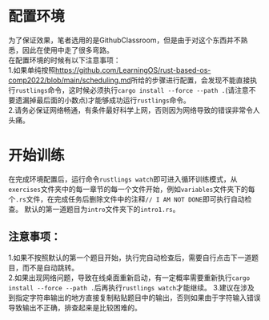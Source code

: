 # 配置环境
为了保证效果，笔者选用的是GithubClassroom，但是由于对这个东西并不熟悉，因此在使用中走了很多弯路。  
在配置环境的时候有以下注意事项：  
1.如果单纯按照<https://github.com/LearningOS/rust-based-os-comp2022/blob/main/scheduling.md>所给的步骤进行配置，会发现不能直接执行```rustlings```命令，这时候必须执行```cargo install --force --path .```(请注意不要遗漏掉最后面的小数点)才能够成功运行```rustlings```命令。  
2.请务必保证网络畅通，有条件最好科学上网，否则因为网络导致的错误非常令人头痛。  


# 开始训练
在完成环境配置后，运行命令```rustlings watch```即可进入循环训练模式，从```exercises```文件夹中的每一章节的每一个文件开始，例如```variables```文件夹下的每个```.rs```文件，在完成任务后删除文件中的注释```// I AM NOT DONE```即可执行自动检查。 默认的第一道题目为```intro```文件夹下的```intro1.rs```。
## 注意事项：
1.如果不按照默认的第一个题目开始，执行完自动检查后，需要自行点击下一道题目，而不是自动跳转。  
2.如果出现网络问题，导致在线桌面重新启动，有一定概率需要重新执行```cargo install --force --path .```后再执行```rustlings watch```才能继续。
3.建议在涉及到指定字符串输出的地方直接复制粘贴题目中的输出，否则如果由于字符输入错误导致输出不正确，排查起来是比较困难的。  
